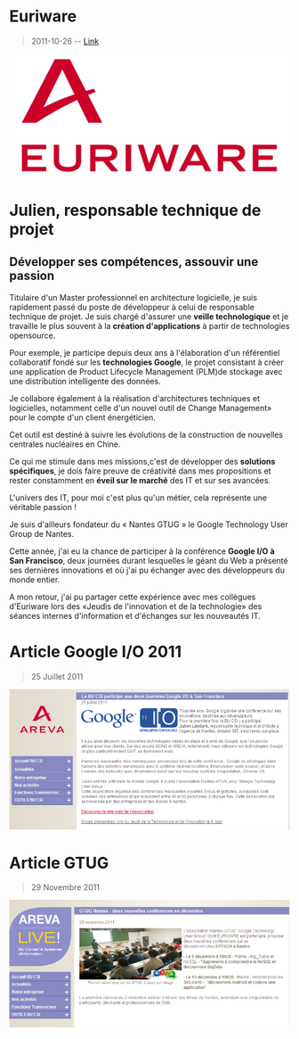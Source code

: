 # Euriware

> 2011-10-26 -- [Link](https://fr.wikipedia.org/wiki/Euriware)

![Euriware](2011-10-26-euriware-logo.jpeg)

# Julien, responsable technique de projet

## Développer ses compétences, assouvir une passion

Titulaire d'un Master professionnel en architecture logicielle, je suis rapidement passé du poste de développeur à celui de responsable technique de projet.
Je suis chargé d'assurer une **veille technologique** et je travaille le plus souvent à la **création d'applications** à partir de technologies opensource.

Pour exemple, je participe depuis deux ans à l'élaboration d'un référentiel collaboratif fondé sur les **technologies Google**, le projet consistant à créer une application de Product Lifecycle Management (PLM)de stockage avec une distribution intelligente des données.

Je collabore également à la réalisation d'architectures techniques et logicielles, notamment celle d'un nouvel outil de Change Management» pour le compte d'un client énergéticien.

Cet outil est destiné à suivre les évolutions de la construction de nouvelles centrales nucléaires en Chine.

Ce qui me stimule dans mes missions,c'est de développer des **solutions spécifiques**, je dois faire preuve de créativité dans mes propositions et rester constamment en **éveil sur le marché** des IT et sur ses avancées.

L'univers des IT, pour moi c'est plus qu'un métier, cela représente une véritable passion ! 

Je suis d'ailleurs fondateur du « Nantes GTUG » le Google Technology User Group de Nantes.

Cette année, j'ai eu la chance de participer à la conférence **Google I/O à San Francisco**, deux journées durant lesquelles le géant du Web a présenté ses dernières innovations et où j'ai pu échanger avec des développeurs du monde entier.

A mon retour, j'ai pu partager cette expérience avec mes collègues d'Euriware lors des «Jeudis de l'innovation et de la technologie» des séances internes d'information et d'échanges sur les nouveautés IT.

# Article Google I/O 2011

> 25 Juillet 2011

![Euriware](2011-10-26-euriware-io.png)

# Article GTUG

> 29 Novembre 2011

![Euriware](2011-10-26-euriware-gtug.png)
